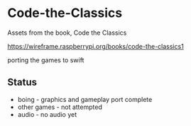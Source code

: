 # Code-the-Classics
Assets from the book, Code the Classics

https://wireframe.raspberrypi.org/books/code-the-classics1

porting the games to swift

## Status
* boing - graphics and gameplay port complete
* other games - not attempted
* audio - no audio yet

